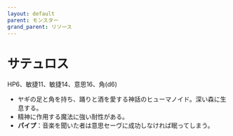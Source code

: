 ```yaml
---
layout: default
parent: モンスター
grand_parent: リソース
---
```


# サテュロス

HP6、敏捷11、敏捷14、意思16、角(d6)

- ヤギの足と角を持ち、踊りと酒を愛する神話のヒューマノイド。深い森に生息する。
- 精神に作用する魔法に強い耐性がある。
- **パイプ**：音楽を聞いた者は意思セーヴに成功しなければ眠ってしまう。
